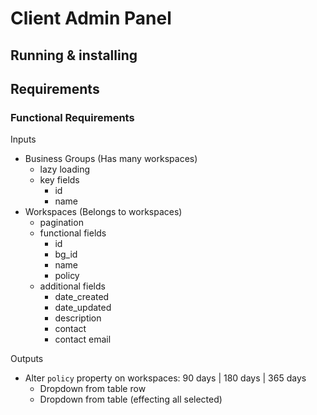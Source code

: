 # Client Admin Panel

## Running & installing

## Requirements
### Functional Requirements
Inputs
* Business Groups (Has many workspaces)
  * lazy loading
  * key fields
    * id
    * name
* Workspaces (Belongs to workspaces)
  * pagination
  * functional fields
    * id
    * bg_id
    * name
    * policy
  * additional fields
    * date_created
    * date_updated
    * description
    * contact
    * contact email

Outputs
* Alter `policy` property on workspaces: 90 days | 180 days | 365 days
  * Dropdown from table row
  * Dropdown from table (effecting all selected)

